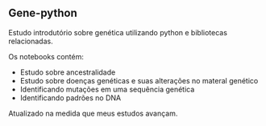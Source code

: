 ## Gene-python

Estudo introdutório sobre genética utilizando python e bibliotecas relacionadas.

Os notebooks contém:

* Estudo sobre ancestralidade
* Estudo sobre doenças genéticas e suas alterações no materal genético
* Identificando mutações em uma sequência genética
* Identificando padrões no DNA

Atualizado na medida que meus estudos avançam. 